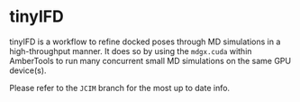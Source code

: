 
# tinyIFD

tinyIFD is a workflow to refine docked poses through MD simulations in a high-throughput manner.
It does so by using the `mdgx.cuda` within AmberTools to run many concurrent small MD simulations on the same GPU device(s).

Please refer to the `JCIM` branch for the most up to date info.

